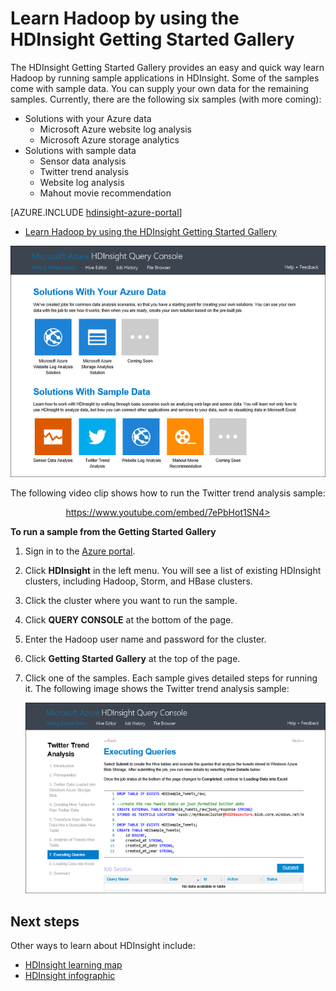 <properties
   pageTitle="Learn Hadoop in HDInsight with the Sample Gallery | Microsoft Azure"
   description="Quickly learn Hadoop by running sample applications from the HDInsight Getting Started Gallery. Use sample data or supply your own."
   services="hdinsight"
   documentationCenter=""
   authors="mumian"
   manager="paulettm"
   editor="cgronlun"/>

<tags
   ms.service="hdinsight"
   ms.workload="big-data"
   ms.tgt_pltfrm="na"
   ms.devlang="na"
   ms.topic="get-started-article"
   ms.date="12/02/2015"
   ms.author="jgao"/>

# Learn Hadoop by using the HDInsight Getting Started Gallery

The HDInsight Getting Started Gallery provides an easy and quick way learn Hadoop by running sample applications in HDInsight. Some of the samples come with sample data. You can supply your own data for the remaining samples. Currently, there are the following six samples (with more coming):

- Solutions with your Azure data
	- Microsoft Azure website log analysis
	- Microsoft Azure storage analytics
- Solutions with sample data
	- Sensor data analysis
	- Twitter trend analysis
	- Website log analysis
	- Mahout movie recommendation

[AZURE.INCLUDE [hdinsight-azure-portal](../../includes/hdinsight-azure-portal.md)]

* [Learn Hadoop by using the HDInsight Getting Started Gallery](hdinsight-learn-hadoop-use-sample-gallery.md)


![HDInsight Hadoop, Storm, and HBase Getting Started Gallery solutions including sample data.][hdinsight.sample.gallery]

The following video clip shows how to run the Twitter trend analysis sample:

<center><a href="https://www.youtube.com/embed/7ePbHot1SN4">https://www.youtube.com/embed/7ePbHot1SN4></a></center>


**To run a sample from the Getting Started Gallery**

1.	Sign in to the [Azure portal][azure.portal].
2.	Click **HDInsight** in the left menu. You will see a list of existing HDInsight clusters, including Hadoop, Storm, and HBase clusters.
3.	Click the cluster where you want to run the sample.
4.	Click **QUERY CONSOLE** at the bottom of the page.
5.	Enter the Hadoop user name and password for the cluster.
6.	Click **Getting Started Gallery** at the top of the page.
7.	Click one of the samples. Each sample gives detailed steps for running it. The following image shows the Twitter trend analysis sample:

	![HDInsight Twitter trend analysis sample][hdinsight.twitter.sample]

## Next steps
Other ways to learn about HDInsight include:

- [HDInsight learning map][hdinsight.learn.map]
- [HDInsight infographic][hdinsight.infographic]

<!--Image references-->
[hdinsight.sample.gallery]: ./media/hdinsight-learn-hadoop-use-sample-gallery/HDInsight-Getting-Started-Gallery.png
[hdinsight.twitter.sample]: ./media/hdinsight-learn-hadoop-use-sample-gallery/HDInsight-Twitter-Trend-Analysis-sample.png

<!--Link references-->
[hdinsight.learn.map]: hdinsight-learn-map.md
[hdinsight.infographic]: http://go.microsoft.com/fwlink/?linkid=523960
[azure.portal]:https://manage.windowsazure.com
